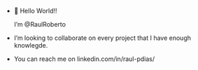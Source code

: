 - 👋 Hello World!!

     I’m @RaulRoberto


-  I’m looking to collaborate on every project that I have enough knowlegde.

-  You can reach me on linkedin.com/in/raul-pdias/
